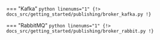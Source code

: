 === "Kafka"
    ```python linenums="1"
    {!> docs_src/getting_started/publishing/broker_kafka.py !}
    ```

=== "RabbitMQ"
    ```python linenums="1"
    {!> docs_src/getting_started/publishing/broker_rabbit.py !}
    ```
